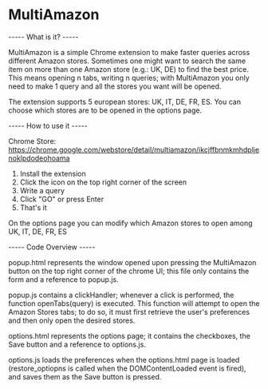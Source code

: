 MultiAmazon
===========

----- What is it?  -----

MultiAmazon is a simple Chrome extension to make faster queries across different Amazon stores. Sometimes one might want to search the same item on more than one Amazon store (e.g.: UK, DE) to find the best price.
This means opening n tabs, writing n queries; with MultiAmazon you only need to make 1 query and all the stores you want will be opened.

The extension supports 5 european stores: UK, IT, DE, FR, ES. You can choose which stores are to be opened in the options page.


----- How to use it ----- 

Chrome Store: https://chrome.google.com/webstore/detail/multiamazon/ikcjffbnmkmhdpljenoklpdodeohoama

1) Install the extension
2) Click the icon on the top right corner of the screen
3) Write a query
4) Click "GO" or press Enter
5) That's it

On the options page you can modify which Amazon stores to open among UK, IT, DE, FR, ES


----- Code Overview -----

popup.html represents the window opened upon pressing the MultiAmazon button on the top right corner of the chrome UI;
this file only contains the form and a reference to popup.js.

popup.js contains a clickHandler; whenever a click is performed, the function openTabs(query) is executed.
This function will attempt to open the Amazon Stores tabs; to do so, it must first retrieve the user's preferences and then only open the desired stores.

options.html represents the options page; it contains the checkboxes, the Save button and a reference to options.js.

options.js loads the preferences when the options.html page is loaded (restore_optiopns is called when the DOMContentLoaded event is fired), and saves them as the Save button is pressed.

